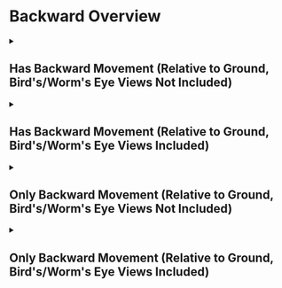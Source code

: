 # Backward Overview

<details>
<summary><h2>Has Backward Movement (Relative to Ground, Bird's/Worm's Eye Views Not Included)</h2></summary>


<h3>🔵 Label Name:</h3>
<code>has_backward_wrt_ground</code>


<h3>📖 Definition:</h3>
Does the camera move backward (not zooming out) in the scene?

<details>
<summary><h4> Question (Definition)</h4></summary>

- Is the camera moving backward in the scene?

- Is the camera moving backward?

- Is the camera moving backward, creating a noticeable parallax effect?

- Is the camera moving backward (not zooming out) in the scene, creating a noticeable parallax effect?

- Does the camera move in the backward direction relative to the ground?

- Is the camera pulling back through the space?

- Is the camera pulling out?

- Is the camera dollying out?

- Is the camera dollying backward?

- Does the shot feature a clear backward motion of the camera?

- Is the camera's movement progressing backward rather than forward?

- Is the backward motion of the camera clear in this shot?

- Does the camera travel backward in space, rather than zooming out?

</details>

<details>
<summary><h4> Alternative Question</h4></summary>

- Is the camera retreating in the scene?

- Does the perspective shift backward rather than relying on zoom?

- Is the camera physically traveling backward instead of adjusting focal length?

- Is the camera retreating, creating a strong sense of depth?

</details>

<details>
<summary><h4> Prompt (Definition)</h4></summary>

- A shot where the camera moves backward, rather than zooming out.

- A video where the camera travels backward, creating noticeable parallax.

- A scene where the camera moves physically backward instead of zooming.

- A tracking shot where the camera moves backward relative to the ground plane.

- A shot where the camera moves straight back, maintaining a sense of backward motion.

- A video where the camera moves backward (not zooming out) in the scene.

- A shot where the camera is moving backward within the scene.

- A video where the camera moves backward, creating a noticeable parallax effect.

- A shot where the camera moves in the backward direction relative to the ground.

- A video where the camera pulls back through space.

- A scene where the camera pulls out.

- A video where the camera performs a dolly-out motion.

- A shot where the camera dollies backward.

- The camera dollies out, moving backward in the scene.

- A video where the camera progresses backward rather than forward.

- A shot where the backward motion of the camera is clearly visible.

- A video where the camera travels backward in space rather than zooming out.

</details>

<details>
<summary><h4> Alternative Prompt</h4></summary>

- A scene where the shot features a clear backward motion of the camera.

- A shot where the camera dolly moves straight back.

- A video where the camera moves in a backward direction within the scene.

- A shot where the camera retreats rather than zooming out.

- A video where the camera progresses backward, creating depth.

- A scene where the camera moves back rather than pushing forward.

- A shot where the perspective shifts backward dynamically.

- A video where the camera maintains a continuous backward movement.

</details>

<h4>🟢 Positive:</h4>
<code>self.cam_motion.camera_movement in ['major_simple','major_complex'] and self.cam_motion.camera_forward_backward == 'backward' and self.cam_setup.camera_angle_start not in ['bird_eye_angle', 'worm_eye_angle', 'unknown']</code>

<h4>🔴 Negative:</h4>
<code>((self.cam_motion.camera_movement in ['major_simple','no'] and self.cam_motion.camera_forward_backward != 'backward') or (self.cam_motion.camera_movement in ['major_complex'] and self.cam_motion.camera_forward_backward == 'forward')) and self.cam_setup.camera_angle_start not in ['bird_eye_angle', 'worm_eye_angle', 'unknown'] and self.cam_motion.steadiness not in ['unsteady','very_unsteady']</code>

<details>
<summary><h4>🔴 Negative (Easy)</h4></summary>

- <b>moving_forward</b>: <code>self.cam_motion.camera_movement in ['major_simple','major_complex'] and self.cam_motion.camera_forward_backward == 'forward' and self.cam_setup.camera_angle_start not in ['bird_eye_angle', 'worm_eye_angle', 'unknown'] and self.cam_motion.steadiness not in ['unsteady','very_unsteady']</code>

</details>

<details>
<summary><h4>🔴 Negative (Hard)</h4></summary>

- <b>zooming_out</b>: <code>self.cam_motion.camera_movement in ['major_simple','major_complex'] and self.cam_motion.camera_forward_backward != 'backward' and self.cam_motion.camera_zoom == 'out' and self.cam_setup.camera_angle_start not in ['bird_eye_angle', 'worm_eye_angle', 'unknown'] and self.cam_motion.steadiness not in ['unsteady','very_unsteady']</code>

</details>

</details>

<details>
<summary><h2>Has Backward Movement (Relative to Ground, Bird's/Worm's Eye Views Included)</h2></summary>


<h3>🔵 Label Name:</h3>
<code>has_backward_wrt_ground_birds_worms_included</code>


<h3>📖 Definition:</h3>
Does the camera move backward (not zooming out) in the scene, or move south if it's a bird's eye view, or move north if it's a worm's eye view?

<details>
<summary><h4> Question (Definition)</h4></summary>

- Does the camera move backward (not zooming out) in the scene, or move downward if it's a bird's eye view, or move upward if it's a worm's eye view?

- Is the camera moving backward in the scene (south in a bird's eye view or north in a worm's eye view)?

</details>

<details>
<summary><h4> Alternative Question</h4></summary>

- Is the camera moving backward in the scene?

- Is the camera moving backward?

- Is the camera moving backward (not zooming out) in the scene, creating a noticeable parallax effect?

- Is the backward motion of the camera clear in this shot?

- Does the camera travel backward in space, rather than zooming out?

- Is the camera retreating in the scene?

- Does the camera move in the backward direction relative to the ground?

- Is the camera's movement progressing backward rather than forward?

- Is the camera pulling back through the space?

- Does the shot feature a clear backward motion of the camera?

- Does the perspective shift backward rather than relying on zoom?

- Is the camera physically traveling backward instead of adjusting focal length?

- Is the camera retreating, creating a strong sense of depth?

</details>

<details>
<summary><h4> Prompt (Definition)</h4></summary>

- A video where the camera moves backward (not zooming out) in the scene or moves south in a bird's eye view or north in a worm's eye view.

- A video where the camera moves backward (not zooming out) in the scene or moves south in a bird's eye view or north in a worm's eye view, creating a noticeable parallax effect.

- A tracking shot where the camera moves backward (not zooming out) relative to the ground plane.

</details>

<details>
<summary><h4> Alternative Prompt</h4></summary>

- A shot where the camera moves backward, not zooming out.

- A shot where the camera moves backward, rather than zooming out.

- A video where the camera travels backward, creating noticeable parallax.

- A scene where the camera moves physically backward instead of zooming.

- A video where the camera moves in a backward direction within the scene.

- A shot where the camera retreats rather than zooming out.

- A video where the camera progresses backward, creating depth.

- A scene where the camera moves back rather than pushing forward.

- A shot where the perspective shifts backward dynamically.

- A video where the camera maintains a continuous backward movement.

</details>

<h4>🟢 Positive:</h4>
<code>self.cam_motion.camera_movement in ['major_simple','major_complex'] and self.cam_motion.camera_forward_backward == 'backward'</code>

<h4>🔴 Negative:</h4>
<code>(self.cam_motion.camera_movement in ['major_simple','no'] and self.cam_motion.steadiness not in ['unsteady','very_unsteady'] and self.cam_motion.camera_forward_backward != 'backward') or (self.cam_motion.camera_movement in ['major_complex'] and self.cam_motion.camera_forward_backward == 'forward')</code>

<details>
<summary><h4>🔴 Negative (Easy)</h4></summary>

- <b>moving_forward</b>: <code>self.cam_motion.camera_movement in ['major_simple','major_complex'] and self.cam_motion.camera_forward_backward == 'forward' and self.cam_motion.steadiness not in ['unsteady','very_unsteady']</code>

</details>

<details>
<summary><h4>🔴 Negative (Hard)</h4></summary>

- <b>zooming_out</b>: <code>self.cam_motion.camera_movement in ['major_simple'] and self.cam_motion.camera_forward_backward != 'backward' and self.cam_motion.camera_zoom == 'out' and self.cam_motion.steadiness not in ['unsteady','very_unsteady']</code>

</details>

</details>

<details>
<summary><h2>Only Backward Movement (Relative to Ground, Bird's/Worm's Eye Views Not Included)</h2></summary>


<h3>🔵 Label Name:</h3>
<code>only_backward_wrt_ground</code>


<h3>📖 Definition:</h3>
Does the camera only move backward (not zooming out) with respect to the ground?

<details>
<summary><h4> Question (Definition)</h4></summary>

- Is the camera only moving backward with respect to the ground?

- Is the camera only moving backward without zooming out relative to the ground?

- Is the camera only pulling back with respect to the ground?

- Is the camera only dollying backward (not zooming out) relative to the ground?

</details>

<details>
<summary><h4> Alternative Question</h4></summary>

- Is the camera only moving backward in the scene?

- Is the camera only moving backward (not zooming out) in the scene, creating a noticeable parallax effect?

- Relative to ground, is backward motion the only camera movement in this shot?

- Does the camera travel only backward in space, rather than zooming out?

- Is the camera exclusively moving backward in the scene?

- Does the camera move straight back without any other motion?

- Is the camera's motion restricted to only backward movement?

- Does the tracking movement involve only a backward pull?

- Is the camera moving back without any vertical or lateral adjustments?

</details>

<details>
<summary><h4> Prompt (Definition)</h4></summary>

- A video where the camera only moves backward (not zooming out) relative to the ground.

- A shot where the camera moves straight back with respect to the ground without any other motion.

- A video where the camera exclusively moves backward relative to the ground plane, creating a noticeable parallax effect.

- A scene where the camera moves only backward relative to the ground, avoiding zooming or other motions.

- The camera is only dollying backward with respect to the ground.

- The camera is only pulling back with respect to the ground.

</details>

<details>
<summary><h4> Alternative Prompt</h4></summary>

- A tracking shot where the camera moves backward without incorporating other movement types.

- A shot where the backward motion is the only movement present in the scene.

- A shot where the camera moves strictly backward without lateral or vertical movement.

- A video where the camera retreats in a single direction without any other adjustments.

- A scene where the camera moves back without shifting side to side.

- A video where the camera strictly maintains backward movement with no deviation.

- A shot where the tracking movement is purely backward with no other motion.

- A scene where the only movement present is the camera pulling back.

</details>

<h4>🟢 Positive:</h4>
<code>self.cam_motion.camera_movement in ['major_simple'] and self.cam_motion.camera_forward_backward == 'backward' and self.cam_motion.check_if_no_motion(exclude=['forward_backward']) and self.cam_motion.steadiness not in ['unsteady','very_unsteady'] and self.cam_setup.camera_angle_start not in ['bird_eye_angle', 'worm_eye_angle', 'unknown']</code>

<h4>🔴 Negative:</h4>
<code>self.cam_motion.camera_forward_backward != 'backward' or not self.cam_motion.check_if_no_motion(exclude=['forward_backward']) or self.cam_motion.camera_movement not in ['major_simple'] and self.cam_setup.camera_angle_start not in ['bird_eye_angle', 'worm_eye_angle', 'unknown']</code>

<details>
<summary><h4>🔴 Negative (Easy)</h4></summary>

- <b>moving_forward</b>: <code>self.cam_motion.camera_movement in ['major_simple','major_complex'] and self.cam_motion.camera_forward_backward == 'forward' and self.cam_setup.camera_angle_start not in ['bird_eye_angle', 'worm_eye_angle', 'unknown']</code>

</details>

<details>
<summary><h4>🔴 Negative (Hard)</h4></summary>

- <b>zooming_out</b>: <code>self.cam_motion.camera_movement in ['major_simple'] and self.cam_motion.camera_forward_backward != 'backward' and self.cam_motion.camera_zoom == 'out' and self.cam_setup.camera_angle_start not in ['bird_eye_angle', 'worm_eye_angle', 'unknown']</code>

- <b>compound_motion_with_backward</b>: <code>self.cam_motion.camera_movement in ['major_simple'] and self.cam_motion.camera_forward_backward == 'backward' and not self.cam_motion.check_if_no_motion(exclude=['forward_backward']) and self.cam_setup.camera_angle_start not in ['bird_eye_angle', 'worm_eye_angle', 'unknown']</code>

</details>

</details>

<details>
<summary><h2>Only Backward Movement (Relative to Ground, Bird's/Worm's Eye Views Included)</h2></summary>


<h3>🔵 Label Name:</h3>
<code>only_backward_wrt_ground_birds_worms_included</code>


<h3>📖 Definition:</h3>
Does the camera move only backward (not zooming out) in the scene, or only southward in a bird's eye view, or only northward in a worm's eye view?

<details>
<summary><h4> Question (Definition)</h4></summary>

- Does the camera move only backward (not zooming out) in the scene, or only downward in a bird's eye view, or only upward in a worm's eye view?

- Does the camera move only backward (not zooming out) in the scene, or only move south if it's a bird's eye view, or only move north if it's a worm's eye view?

- Is the camera only moving backward in the scene (south in a bird's eye view or north in a worm's eye view)?

</details>

<details>
<summary><h4> Alternative Question</h4></summary>

- Is the camera only moving backward in the scene?

- Is the camera only moving backward?

- Is the camera only moving backward (not zooming out) in the scene, creating a noticeable parallax effect?

- Is backward motion the only camera movement in this shot?

- Does the camera travel only backward in space, rather than zooming out?

- Is the camera moving exclusively backward in the scene?

- Does the camera retreat in a straight backward direction without other motions?

- Is the only movement in this shot a backward motion?

- Does the scene feature a camera that only moves backward without lateral or vertical movement?

- Is the camera's motion restricted to a single backward direction?

- Does the tracking movement solely involve pulling back?

- Is the camera free from side-to-side or up-and-down movement while going backward?

</details>

<details>
<summary><h4> Prompt (Definition)</h4></summary>

- A video where the camera moves only backward (not zooming out) in the scene, or only south in a bird's eye view or north in a worm's eye view.

- A video where the camera only moves backward (not zooming out) in the scene or moves south in a bird's eye view or north in a worm's eye view.

- A video where the camera only moves backward (not zooming out) in the scene or moves south in a bird's eye view or north in a worm's eye view, creating a noticeable parallax effect.

- A tracking shot where the camera only moves backward (not zooming out) relative to the ground plane.

</details>

<details>
<summary><h4> Alternative Prompt</h4></summary>

- A shot where the camera moves backward without shifting side-to-side.

- A video where the camera moves back with no other directional changes.

- A scene where the camera pulls back while maintaining a strict backward trajectory.

- A video where the camera strictly maintains backward movement without deviation.

- A shot where the backward motion is the only movement present in the scene.

- A video where the camera only moves backward in the scene.

- A shot where the camera moves exclusively backward without any other motion.

- A video where the camera moves only backward (not zooming out), creating a noticeable parallax effect.

- A scene where backward motion is the only camera movement present.

- A shot where the camera travels only backward in space, rather than zooming out.

- A video where the camera retreats in a straight backward direction without lateral or vertical movement.

- A scene where the camera moves backward without any additional motion.

- A tracking shot where the camera's movement is restricted to a single backward direction.

- A shot where the tracking movement solely involves pulling back.

- A video where the camera is free from side-to-side or up-and-down movement while going backward.

- A scene where the only movement present is the backward motion of the camera.

- A video where the camera maintains strict backward motion with no deviation.

</details>

<h4>🟢 Positive:</h4>
<code>self.cam_motion.camera_movement in ['major_simple'] and self.cam_motion.camera_forward_backward == 'backward' and self.cam_motion.check_if_no_motion(exclude=['forward_backward']) and self.cam_motion.steadiness not in ['unsteady','very_unsteady']</code>

<h4>🔴 Negative:</h4>
<code>self.cam_motion.camera_forward_backward != 'backward' or not self.cam_motion.check_if_no_motion(exclude=['forward_backward']) or self.cam_motion.camera_movement not in ['major_simple']</code>

<details>
<summary><h4>🔴 Negative (Easy)</h4></summary>

- <b>moving_forward</b>: <code>self.cam_motion.camera_movement in ['major_simple','major_complex'] and self.cam_motion.camera_forward_backward == 'forward'</code>

</details>

<details>
<summary><h4>🔴 Negative (Hard)</h4></summary>

- <b>zooming_out</b>: <code>self.cam_motion.camera_movement in ['major_simple','major_complex'] and self.cam_motion.camera_forward_backward != 'backward' and self.cam_motion.camera_zoom == 'out'</code>

- <b>compound_motion_with_backward</b>: <code>self.cam_motion.camera_movement in ['major_simple'] and self.cam_motion.camera_forward_backward == 'backward' and not self.cam_motion.check_if_no_motion(exclude=['forward_backward'])</code>

</details>

</details>
